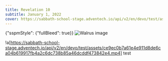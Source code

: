 ```yaml
---
title: Revelation 10
subtitle: January 1, 2022
cover: https://sabbath-school-stage.adventech.io/api/v2/en/devo/test/assets/lighthouse.png
---
```


{"sspmStyle": {"fullBleed": true}}
![Walrus image](https://sabbath-school-stage.adventech.io/api/v2/en/devo/test/assets/lakegiraffe.png)

!a[https://sabbath-school-stage.adventech.io/api/v2/en/devo/test/assets/ce9ec0b7a61e4e911d8de6ca04b619917fb4a2c6dc738b85a46dcddf473842e4.mp4] test